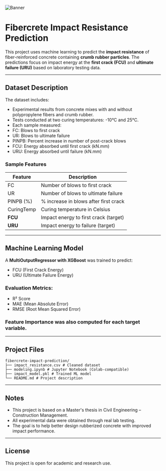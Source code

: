 ![Banner](images/banner.png)
# Fibercrete Impact Resistance Prediction

This project uses machine learning to predict the **impact resistance** of fiber-reinforced concrete containing **crumb rubber particles**. The predictions focus on impact energy at the **first crack (FCU)** and **ultimate failure (URU)** based on laboratory testing data.

---

##  Dataset Description

The dataset includes:
- Experimental results from concrete mixes with and without polypropylene fibers and crumb rubber.
- Tests conducted at two curing temperatures: -10°C and 25°C.
- Each sample measured:
- FC: Blows to first crack
- UR: Blows to ultimate failure
- PINPB: Percent increase in number of post-crack blows
- FCU: Energy absorbed until first crack (kN.mm)
- URU: Energy absorbed until failure (kN.mm)

###  Sample Features

| Feature | Description |
|--------------|--------------------------------------------|
| FC | Number of blows to first crack |
| UR | Number of blows to ultimate failure |
| PINPB (%) | % increase in blows after first crack |
| CuringTemp | Curing temperature in Celsius |
| **FCU** | Impact energy to first crack (target) |
| **URU** | Impact energy to failure (target) |

---

##  Machine Learning Model

A **MultiOutputRegressor with XGBoost** was trained to predict:
- FCU (First Crack Energy)
- URU (Ultimate Failure Energy)

### Evaluation Metrics:

- R² Score
- MAE (Mean Absolute Error)
- RMSE (Root Mean Squared Error)

### Feature Importance was also computed for each target variable.

---

##  Project Files

```
fibercrete-impact-prediction/
├── impact_resistance.csv # Cleaned dataset
├── modeling.ipynb # Jupyter Notebook (Colab-compatible)
├── impact_model.pkl # Trained ML model
└── README.md # Project description
```

---

##  Notes

- This project is based on a Master's thesis in Civil Engineering – Construction Management.
- All experimental data were obtained through real lab testing.
- The goal is to help better design rubberized concrete with improved impact performance.

---

##  License

This project is open for academic and research use.
